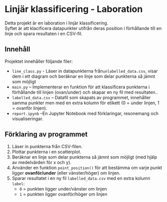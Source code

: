 # Linjär klassificering - Laboration

Detta projekt är en laboration i linjär klassificering.  
Syftet är att klacificera datapunkter utifrån deras position i förhållande till en linje och spara resultaten i en CSV-fil.

## Innehåll

Projektet innehåller följande filer:

- `line_class.py` - Läser in datapunkterna från`unlabelled_data.csv`, visar dem i ett diagram och beräknar en linje som delar punkterna så jämnt som möjligt
- `main.py` – Implementerar en funktion för att klassificera punkterna i förhållande till linjen (ovan/under) och skapar en ny fil med resultaten..
- `labelled_data.csv` – Datafil som skapats av programmet, innehåller samma punkter men med en extra kolumn för etikett (0 = under linjen, 1 = ovanför linjen).
- `report.ipynb` –En Jupyter Notebook med förklaringar, resonemang och visualiseringar.

## Förklaring av programmet

1. Läser in punkterna från CSV-filen.
2. Plottar punkterna i en scatterplot.
3. Beräknar en linje som delar punkterna så jämnt som möjligt (med hjälp av medelvärden för x och y).
4. Använder en funktion `point_position()` för att bestämma om varje punkt ligger **ovanför/under** (eller vänster/höger) om linjen.
5. Sparar resultatet i en ny fil `labelled_data.csv` med en extra kolumn `label`:
   - `0` = punkten ligger under/vänster om linjen  
   - `1` = punkten ligger ovanför/höger om linjen  

